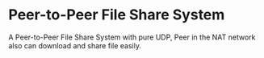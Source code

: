 # Peer-to-Peer File Share System
A Peer-to-Peer File Share System with pure UDP, Peer in the NAT network also can download and share file easily.